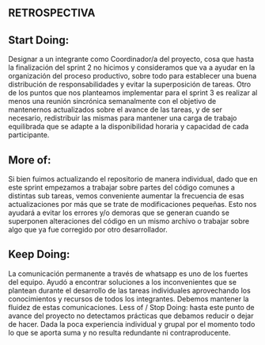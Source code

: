 **RETROSPECTIVA**
-----------------

Start Doing: 
-----------
Designar a un integrante como Coordinador/a del proyecto, cosa que hasta la finalización del sprint 2 no hicimos y consideramos que va a ayudar en la organización del proceso productivo, sobre todo para establecer una buena distribución de responsabilidades y evitar la superposición de tareas.
Otro de los puntos que nos planteamos implementar para el sprint 3 es realizar al menos una reunión sincrónica semanalmente con el objetivo de mantenernos actualizados sobre el avance de las tareas, y de ser necesario, redistribuir las mismas para mantener una carga de trabajo equilibrada que se adapte a la disponibilidad horaria y capacidad de cada participante.

More of: 
-------
Si bien fuimos actualizando el repositorio de manera individual, dado que en este sprint empezamos a trabajar sobre partes del código comunes a distintas sub tareas, vemos conveniente aumentar la frecuencia de esas actualizaciones por más que se trate de modificaciones pequeñas. Esto nos ayudará a evitar los errores y/o demoras que se generan cuando se superponen alteraciones del código en un mismo archivo o trabajar sobre algo que ya fue corregido por otro desarrollador.

Keep Doing: 
----------
La comunicación permanente a través de whatsapp es uno de los fuertes del equipo. Ayudó a encontrar soluciones a los inconvenientes que se plantean durante el desarrollo de las tareas individuales aprovechando los conocimientos y recursos de todos los integrantes. Debemos mantener la fluidez de estas comunicaciones.
Less of / Stop Doing: hasta este punto de avance del proyecto no detectamos prácticas que debamos reducir o dejar de hacer. Dada la poca experiencia individual y grupal por el momento todo lo que se aporta suma y no resulta redundante ni contraproducente.
